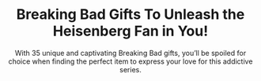 ---
layout: post
title: Breaking Bad Gifts To Unleash the Heisenberg Fan in You!
subtitle: With 35 unique and captivating Breaking Bad gifts, you’ll be spoiled for choice when finding the perfect item to express your love for this addictive series.
header-img: "img/post/2023/09/copied/breaking-bad-gifts.jpg"
header-style: text
permalink: "/breaking-bad-gifts/"
catalog: true
tags:
  - Recipients 
  - Men
---    